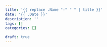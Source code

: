 ```yaml
---
title: '{{ replace .Name "-" " " | title }}'
date: '{{ .Date }}'
description: ''
tags: []
categories: []

draft: true
---
```

